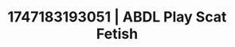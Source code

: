 ---
categories:
- Sultry laughter
- Pierced & proud
- Flirty smirk
- Mid-century kink
- Lover's breath
image: /assets/images/1747183193051.jpg
layout: post
seo:
  description: Featured content with premium ABDL Play, Scat Fetish. HD images available.
  keywords: ABDL Play, Scat Fetish
  og_image: /assets/images/1747183193051.jpg
  schema_type: VisualArtwork
tags:
- ABDL Play
- Scat Fetish
- '#1747183193051'
title: 1747183193051 | ABDL Play Scat Fetish
---